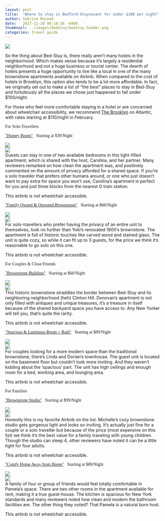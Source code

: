 ```yaml
---
layout: post
title:  "Where to stay in Bedford-Stuyvesant for under $100 per night"
author: Sabrina Majeed
date:   2017-11-20 00:10:36 -0400
thumbnail: ../images/bedstuy/bedstuy_header.png
categories: travel guide
---
```


<a href="https://www.flickr.com/photos/baschtelt/10782896243/" target="_blank"><img src="/images/bedstuy/bedstuy_header.png"></a>

So the thing about Bed-Stuy is, there really aren’t many hotels in the neighborhood. Which makes sense because it’s largely a residential neighborhood and not a huge business or tourist center. The dearth of hotels presents a huge opportunity to live like a local in one of the many brownstone apartments available on Airbnb. When compared to the cost of hotels in Brooklyn, this option also tends to be a lot more affordable. In fact, we originally set out to make a list of “the best” places to stay in Bed-Stuy and fortuitously all the places we chose just happened to fall under $100/night.

For those who feel more comfortable staying in a hotel or are concerned about wheelchair accessibility, we recommend <a href="https://www.thebrooklynny.com/?WT.srch=1&WT.mc_id=PPC2P&DCSext.ppc_kw=the+brooklyn+hotel&ppc_ac=Brand&ppc_ag=Brand+Exact&ppc_mt=Exact&platform=c">The Brooklyn</a> on Atlantic, with rates starting at $110/night in February.

<p class="tc f3 pt5 lh-title" style="font-family: 'Gilroy-ExtraBold'">For Solo-Travellers</p>
<p class="f4 pt3 lh-title" style="font-family: 'Gilroy-ExtraBold'"><a href="https://www.airbnb.com/rooms/15883070?wl_source=list&wl_id=247693292&role=wishlist_owner&adults=1&children=0&infants=0" target="_blank" class="link underline-hover orange">"Homey Room"</a><span class="f5 light-silver">&nbsp; &nbsp;Starting at $39/Night</span></p>
<div class="fl w-100 w-50-ns pr1-ns mb1 mb0-ns">
<img src="../images/bedstuy/homey1.png">
</div>
<div class="fl w-100 w-50-ns pl1-ns mb3">
<img src="../images/bedstuy/homey2.png">
</div>
Guests can stay in one of two available bedrooms in this light-filled apartment, which is shared with the host, Carolina, and her partner. Many reviewers remarked on how clean the apartment was, and positively commented on the amount of privacy afforded for a shared space. If you’re a solo traveller that prefers other humans around, or one who just doesn’t want to pay extra for space you won’t use, Carolina’s apartment is perfect for you and just three blocks from the nearest G train station.
<p class="f6 i light-silver">This airbnb is not wheelchair accessible.</p>

<p class="f4 pt3 lh-title" style="font-family: 'Gilroy-ExtraBold'"><a href="https://www.airbnb.com/rooms/1148279?location=Bedford%20Stuyvesant%2C%20Brooklyn%2C%20NY%2C%20United%20States&adults=1&children=0&infants=0&tier_override=0&s=KpNNNYLn" target="_blank" class="link underline-hover orange">"Family Owned & Operated Brownstone"</a><span class="f5 light-silver">&nbsp; &nbsp;Starting at $60/Night</span></p>
<div class="fl w-100 w-50-ns pr1-ns mb1 mb0-ns">
<img src="../images/bedstuy/family1.png">
</div>
<div class="fl w-100 w-50-ns pl1-ns mb3">
<img src="../images/bedstuy/family2.png">
</div>
For solo-travellers who prefer having the privacy of an entire unit to themselves, look no further than Yoki’s renovated 1800’s brownstone. The apartment is full of historic touches like carved wood and stained glass. The unit is quite cozy, so while it can fit up to 3 guests, for the price we think it’s reasonable to go solo on this one.
<p class="f6 i light-silver">This airbnb is not wheelchair accessible.</p>

<p class="tc f3 pt3 lh-title" style="font-family: 'Gilroy-ExtraBold'">For Couples & Close Friends</p>
<p class="f4 pt3 lh-title" style="font-family: 'Gilroy-ExtraBold'"><a href="https://www.airbnb.com/rooms/6500246?wl_source=list&wl_id=247693292&role=wishlist_owner&adults=1&children=0&infants=0" target="_blank" class="link underline-hover orange">"Brownstone Building"</a><span class="f5 light-silver">&nbsp; &nbsp;Starting at $60/Night</span></p>
<div class="fl w-100 w-50-ns pr1-ns mb1 mb0-ns">
<img src="../images/bedstuy/brownstone1.png">
</div>
<div class="fl w-100 w-50-ns pl1-ns mb3">
<img src="../images/bedstuy/brownstone2.png">
</div>
This historic brownstone straddles the border between Bed-Stuy and its neighboring neighborhood (heh) Clinton Hill. Donovan’s apartment is not only filled with antiques and unique treasures, it’s a treasure in itself because of the shared backyard space you have access to. Any New Yorker will tell you, that’s quite the rarity.
<p class="f6 i light-silver">This airbnb is not wheelchair accessible.</p>

<p class="f4 pt3 lh-title" style="font-family: 'Gilroy-ExtraBold'"><a href="https://www.airbnb.com/rooms/9155021?location=Bedford%20Stuyvesant%2C%20Brooklyn%2C%20NY%2C%20United%20States&adults=1&children=0&infants=0&tier_override=0&s=KpNNNYLn" target="_blank" class="link underline-hover orange">"Spacious & Luminous Room + Bath"</a><span class="f5 light-silver">&nbsp; &nbsp;Starting at $89/Night</span></p>
<div class="fl w-100 w-50-ns pr1-ns mb1 mb0-ns">
<img src="../images/bedstuy/spacious1.png">
</div>
<div class="fl w-100 w-50-ns pl1-ns mb3">
<img src="../images/bedstuy/spacious2.png">
</div>
For couples looking for a more modern space than the traditional brownstone, there’s Linda and Dorian’s townhouse. The guest unit is located on the basement floor but couldn’t look more inviting. And they weren’t kidding about the ‘spacious’ part. The unit has high ceilings and enough room for a bed, working area, and lounging area.
<p class="f6 i light-silver">This airbnb is not wheelchair accessible.</p>

<p class="tc f3 pt3 lh-title" style="font-family: 'Gilroy-ExtraBold'">For Families</p>
<p class="f4 pt3 lh-title" style="font-family: 'Gilroy-ExtraBold'"><a href="https://www.airbnb.com/rooms/17339881?location=Bedford%20Stuyvesant%2C%20Brooklyn%2C%20NY%2C%20United%20States&tier_override=0&s=8oL8nuCP" target="_blank" class="link underline-hover orange">"Brownstone Studio"</a><span class="f5 light-silver">&nbsp; &nbsp;Starting at $99/Night</span></p>
<div class="fl w-100 w-50-ns pr1-ns mb1 mb0-ns">
<img src="../images/bedstuy/studio1.png">
</div>
<div class="fl w-100 w-50-ns pl1-ns mb3">
<img src="../images/bedstuy/studio2.png">
</div>
Honestly this is my favorite Airbnb on the list. Michelle’s cozy brownstone studio gets gorgeous light and looks so inviting. It’s actually just fine for a couple or a solo traveller but because of the price (most expensive on this list) we think it’s the best value for a family traveling with young children. Though the studio can sleep 4, other reviewers have noted it can be a little tight for four adults.
<p class="f6 i light-silver">This airbnb is not wheelchair accessible.</p>

<p class="f4 pt3 lh-title" style="font-family: 'Gilroy-ExtraBold'"><a href="https://www.airbnb.com/rooms/14359772?location=Bedford%20Stuyvesant%2C%20Brooklyn%2C%20NY%2C%20United%20States&adults=1&children=0&infants=0&tier_override=0&s=KpNNNYLn" target="_blank" class="link underline-hover orange">"Comfy Home Away from Home"</a><span class="f5 light-silver">&nbsp; &nbsp;Starting at $89/Night</span></p>
<div class="fl w-100 w-50-ns pr1-ns mb1 mb0-ns">
<img src="../images/bedstuy/comfy1.png">
</div>
<div class="fl w-100 w-50-ns pl1-ns mb3">
<img src="../images/bedstuy/comfy2.png">
</div>
A family of four or group of friends would feel totally comfortable in Pamela’s space. There are two other rooms in the apartment available for rent, making it a true guest-house. The kitchen is spacious for New York standards and many reviewers noted how clean and modern the bathroom facilities are. The other thing they noted? That Pamela is a natural born host.
<p class="f6 i light-silver">This airbnb is not wheelchair accessible.</p>
